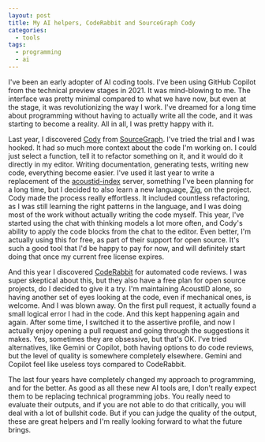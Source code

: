 ```yaml
---
layout: post
title: My AI helpers, CodeRabbit and SourceGraph Cody
categories:
  - tools
tags:
  - programming
  - ai
---
```

I've been an early adopter of AI coding tools. I've been using GitHub Copilot from the technical preview stages in 2021. It was mind-blowing to me. The interface was pretty minimal compared to what we have now, but even at the stage, it was revolutionizing the way I work. I've dreamed for a long time about programming without having to actually write all the code, and it was starting to become a reality. All in all, I was pretty happy with it.

Last year, I discovered [Cody](https://sourcegraph.com/cody) from [SourceGraph](https://sourcegraph.com/). I've tried the trial and I was hooked. It had so much more context about the code I'm working on. I could just select a function, tell it to refactor something on it, and it would do it directly in my editor. Writing documentation, generating tests, writing new code, everything become easier. I've used it last year to write a replacement of the [acoustid-index](https://github.com/acoustid/acoustid-index) server, something I've been planning for a long time, but I decided to also learn a new language, [Zig](https://ziglang.org/), on the project. Cody made the process really effortless. It included countless refactoring, as I was still learning the right patterns in the language, and I was doing most of the work without actually writing the code myself. This year, I've started using the chat with thinking models a lot more often, and Cody's ability to apply the code blocks from the chat to the editor. Even better, I'm actually using this for free, as part of their support for open source. It's such a good tool that I'd be happy to pay for now, and will definitely start doing that once my current free license expires.

And this year I discovered [CodeRabbit](https://www.coderabbit.ai/) for automated code reviews. I was super skeptical about this, but they also have a free plan for open source projects, do I decided to give it a try. I'm maintaining AcoustID alone, so having another set of eyes looking at the code, even if mechanical ones, is welcome. And I was blown away. On the first pull request, it actually found a small logical error I had in the code. And this kept happening again and again. After some time, I switched it to the assertive profile, and now I actually enjoy opening a pull request and going through the suggestions it makes. Yes, sometimes they are obsessive, but that's OK. I've tried alternatives, like Gemini or Copilot, both having options to do code reviews, but the level of quality is somewhere completely elsewhere. Gemini and Copilot feel like useless toys compared to CodeRabbit.

The last four years have completely changed my approach to programming, and for the better. As good as all these new AI tools are, I don't really expect them to be replacing technical programming jobs. You really need to evaluate their outputs, and if you are not able to do that critically, you will deal with a lot of bullshit code. But if you can judge the quality of the output, these are great helpers and I'm really looking forward to what the future brings.